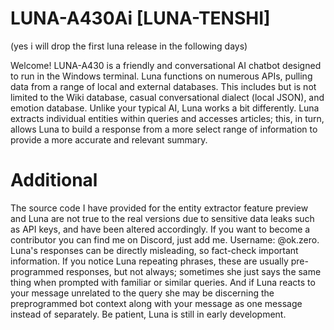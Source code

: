 # LUNA-A430Ai [LUNA-TENSHI]

(yes i will drop the first luna release in the following days)

Welcome! LUNA-A430 is a friendly and conversational AI chatbot designed to run in the Windows terminal. Luna functions on numerous APIs, pulling data from a range of local and external databases. This includes but is not limited to the Wiki database, casual conversational dialect (local JSON), and emotion database. Unlike your typical AI, Luna works a bit differently. Luna extracts individual entities within queries and accesses articles; this, in turn, allows Luna to build a response from a more select range of information to provide a more accurate and relevant summary.

# Additional

The source code I have provided for the entity extractor feature preview and Luna are not true to the real versions due to sensitive data leaks such as API keys, and have been altered accordingly. If you want to become a contributor you can find me on Discord, just add me. Username: @ok.zero. Luna's responses can be directly misleading, so fact-check important information. If you notice Luna repeating phrases, these are usually pre-programmed responses, but not always; sometimes she just says the same thing when prompted with familiar or similar queries. And if Luna reacts to your message unrelated to the query she may be discerning the preprogrammed bot context along with your message as one message instead of separately. Be patient, Luna is still in early development.


